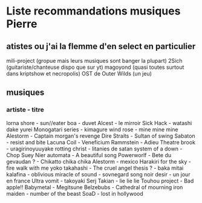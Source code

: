 # Liste recommandations musiques Pierre

## atistes ou j'ai la flemme d'en select en particulier
mili-project (gropue mais leurs musiques sont banger la plupart)
2Sich (guitariste/chanteuse dispo que sur yt)
magoyond (quasi toutes surtout dans kriptshow et necropolis)
OST de Outer Wilds (un jeu)

## musiques
### artiste - titre
lorna shore - sun//eater
boa - duvet
Alcest - le mirroir
Sick Hack - watashi dake yurei
Monogatari series - kimagure
wind rose - mine mine mine
Alestorm - Captain morgan's revenge
Dire Straits - Sultan of swing
Sabaton - resist and bite
Lacuna Coil - Veneficium
Rammstein - Adieu
Theatre brook - uragirinoyuuyake
rotting christ - litanies de satan
system of a down - Chop Suey
Nier automata - A beautiful song
Powerworlf - Bete du gevaudan
? - Chikatto chika chika
Alestorm - mexico
Harakiri for the sky - fire walk with me
yoko takahashi - The cruel angel thesis
? - baka mitai
kalafina - oblivious
miracle of sound - sovnegard song
noir desir - un jour en france
Ultra vomit - takoyaki
Serj Takian - lie lie lie
Touhou project - Bad apple!!
Babymetal - Megitsune
Belzebubs - Cathedral of mourning
iron maiden - number of the beast
SoaD - lost in hollywood
